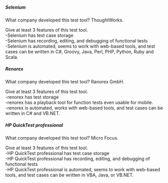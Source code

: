 <h5> Selenium </h5>

What company developed this test tool?
ThoughtWorks.

Give at least 3 features of this test tool. <br />
-Selenium has test case storage <br />
-Selenium has recording, editing, and debugging of functional tests <br />
-Selenium is automated, seems to work with web-based tools, and test cases can be written in C#, Groovy, Java, Perl, PHP, Python, Ruby and Scala. <br />

<h5> Renorex </h5>

What company developed this test tool?
Ranorex GmbH.

Give at least 3 features of this test tool. <br />
-renorex has test storage <br />
-renorex has a playback tool for function tests even usable for mobile. <br />
-renorex is automated, works with web-based tools, and test cases can be written in C# and VB.NET. <br />

<h5> HP QuickTest professional </h5>

What company developed this test tool?
Micro Focus.

Give at least 3 features of this test tool. <br />
-HP QuickTest professional has test case storage <br />
-HP QuickTest professional has recording, editing, and debugging of functional tests <br />
-HP QuickTest professional is automated, seems to work with web-based tools, and test cases can be written in  VBA, Java, or VB.NET. <br />
